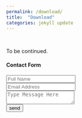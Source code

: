 ```yaml
---
permalink: /download/
title:  "Download"
categories: jekyll update
---
```

<br>

To be continued.

<div class="row">
  <div class="col-lg-8 mx-auto">
    <div class="bg-white rounded text-center p-5 shadow-down">
      <h4 class="mb-80">Contact Form</h4>
      <form action="https://formspree.io/f/xayzzlny" method="POST" class="row">
        <div class="col-md-6">
          <input type="text" id="name" name="name" placeholder="Full Name" class="form-control px-0 mb-4">
        </div>
        <div class="col-md-6">
          <input type="email" id="email" name="_replyto" placeholder="Email Address" class="form-control px-0 mb-4">
        </div>
        <div class="col-12">
          <textarea name="message" id="message" class="form-control px-0 mb-4"
            placeholder="Type Message Here"></textarea>
        </div>
        <div class="col-lg-6 col-10 mx-auto">
          <button type="submit" class="btn btn-primary w-100">send</button>
        </div>
      </form>
    </div>
  </div>
</div>
